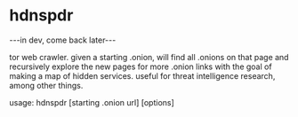 # hdnspdr

---in dev, come back later---

tor web crawler. given a starting .onion, will find all .onions on that page and recursively explore the new pages for more .onion links with the goal of making a map of hidden services. useful for threat intelligence research, among other things.

usage: hdnspdr [starting .onion url] [options]
